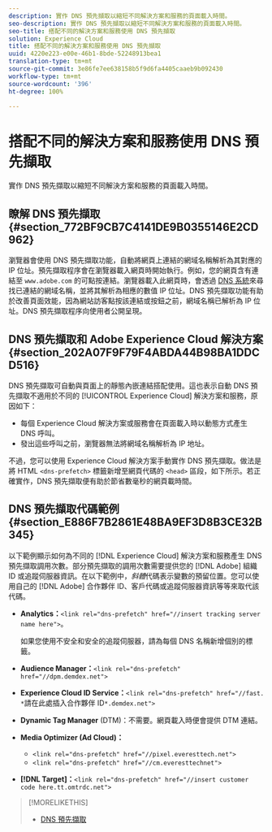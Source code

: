 ```yaml
---
description: 實作 DNS 預先擷取以縮短不同解決方案和服務的頁面載入時間。
seo-description: 實作 DNS 預先擷取以縮短不同解決方案和服務的頁面載入時間。
seo-title: 搭配不同的解決方案和服務使用 DNS 預先擷取
solution: Experience Cloud
title: 搭配不同的解決方案和服務使用 DNS 預先擷取
uuid: 4220e223-e00e-46b1-8bde-52248913bea1
translation-type: tm+mt
source-git-commit: 3e86fe7ee638158b5f9d6fa4405caaeb9b092430
workflow-type: tm+mt
source-wordcount: '396'
ht-degree: 100%

---
```



# 搭配不同的解決方案和服務使用 DNS 預先擷取

實作 DNS 預先擷取以縮短不同解決方案和服務的頁面載入時間。

## 瞭解 DNS 預先擷取 {#section_772BF9CB7C4141DE9B0355146E2CD962}

瀏覽器會使用 DNS 預先擷取功能，自動將網頁上連結的網域名稱解析為其對應的 IP 位址。預先擷取程序會在瀏覽器載入網頁時開始執行。例如，您的網頁含有連結至 `www.adobe.com` 的可點按連結。瀏覽器載入此網頁時，會透過 [DNS 系統](https://www.networksolutions.com/support/what-is-a-domain-name-server-dns-and-how-does-it-work/)來尋找已連結的網域名稱，並將其解析為相應的數值 IP 位址。DNS 預先擷取功能有助於改善頁面效能，因為網站訪客點按該連結或按鈕之前，網域名稱已解析為 IP 位址。DNS 預先擷取程序向使用者公開呈現。

## DNS 預先擷取和 Adobe Experience Cloud 解決方案 {#section_202A07F9F79F4ABDA44B98BA1DDCD516}

DNS 預先擷取可自動與頁面上的靜態內嵌連結搭配使用。這也表示自動 DNS 預先擷取不適用於不同的 [!UICONTROL Experience Cloud] 解決方案和服務，原因如下：

* 每個 Experience Cloud 解決方案或服務會在頁面載入時以動態方式產生 DNS 呼叫。
* 發出這些呼叫之前，瀏覽器無法將網域名稱解析為 IP 地址。

不過，您可以使用 Experience Cloud 解決方案手動實作 DNS 預先擷取。做法是將 HTML `<dns-prefetch>` 標籤新增至網頁代碼的 `<head>` 區段，如下所示。若正確實作，DNS 預先擷取便有助於節省數毫秒的網頁載時間。

## DNS 預先擷取代碼範例 {#section_E886F7B2861E48BA9EF3D8B3CE32B345}

以下範例顯示如何為不同的 [!DNL Experience Cloud] 解決方案和服務產生 DNS 預先擷取調用次數。部分預先擷取的調用次數需要提供您的 [!DNL Adobe] 組織 ID 或追蹤伺服器資訊。在以下範例中，*斜體*&#x200B;代碼表示變數的預留位置。您可以使用自己的 [!DNL Adobe] 合作夥伴 ID、客戶代碼或追蹤伺服器資訊等等來取代該代碼。

* **Analytics：**`<link rel="dns-prefetch" href="//insert tracking server name here">`。

   如果您使用不安全和安全的追蹤伺服器，請為每個 DNS 名稱新增個別的標籤。

* **Audience Manager：**`<link rel="dns-prefetch" href="//dpm.demdex.net">`

* **Experience Cloud ID Service：**`<link rel="dns-prefetch" href="//fast. *`請在此處插入合作夥伴 ID`*.demdex.net">`

* **Dynamic Tag Manager** (DTM)：不需要。網頁載入時便會提供 DTM 連結。

* **Media Optimizer (Ad Cloud)：**

   * `<link rel="dns-prefetch" href="//pixel.everesttech.net">`
   * `<link rel="dns-prefetch" href="//cm.everesttechnet">`


* **[!DNL Target]：**`<link rel="dns-prefetch" href="//insert customer code here.tt.omtrdc.net">`

>[!MORELIKETHIS]
>
>* [DNS 預先擷取](https://www.chromium.org/developers/design-documents/dns-prefetching)

